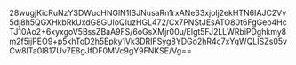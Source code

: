 28wugjKicRuNzYSDWuoHNGlN1ISJNusaRn1rxANe33xjolj2ekHTN6IAJC2Vv5dj8h5QGXHkbRkUxdG8GUloQIuzHGL472/Cx7PNStJEsATO80t6FgGeo4HcTJ10Ao2+6xyxgoV5BssZBaA9FS/6oGsXMjr00u/Elgt5FJ2LLWRbiPDghkmy8m2f5ijPEO9+p5khToD2h5Epky1Vk3DRIFSyg8YDGo2hR4c7xYqWQLISZs05vCw8ITa0l817Uv7E8gJfDF0MVc9gY9FNKSE/Vg==